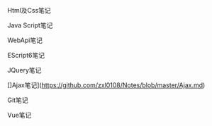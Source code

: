 Html及Css笔记

Java Script笔记

WebApi笔记

EScript6笔记

JQuery笔记

[]Ajax笔记](https://github.com/zxl0108/Notes/blob/master/Ajax.md)

Git笔记

Vue笔记
